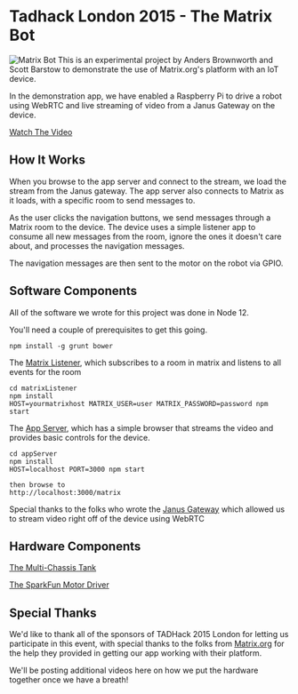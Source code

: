 # Tadhack London 2015 - The Matrix Bot

![Matrix Bot](https://dl.dropboxusercontent.com/u/2127160/matrix-bot-2.jpg)
This is an experimental project by Anders Brownworth and Scott Barstow to demonstrate the use of Matrix.org's platform with an IoT device.

In the demonstration app, we have enabled a Raspberry Pi to drive a robot using WebRTC and live streaming of video from a Janus Gateway on the device.

[Watch The Video](https://youtube.com/something)

## How It Works

When you browse to the app server and connect to the stream, we load the stream from the Janus gateway.  The app server also connects to Matrix as it loads, with a specific room to send messages to.

As the user clicks the navigation buttons, we send messages through a Matrix room to the device.  The device uses a simple listener app to consume all new messages from the room, ignore the ones it doesn't care about, and processes the navigation messages.

The navigation messages are then sent to the motor on the robot via GPIO. 

## Software Components

All of the software we wrote for this project was done in Node 12.

You'll need a couple of prerequisites to get this going.

```
npm install -g grunt bower
```

The [Matrix Listener](matrixListener), which subscribes to a room in matrix and listens to all events for the room

```
cd matrixListener
npm install
HOST=yourmatrixhost MATRIX_USER=user MATRIX_PASSWORD=password npm start
```


The [App Server](appServer), which has a simple browser that streams the video and provides basic controls for the device.

```
cd appServer
npm install
HOST=localhost PORT=3000 npm start

then browse to 
http://localhost:3000/matrix
```

Special thanks to the folks who wrote the [Janus Gateway](https://github.com/meetecho/janus-gateway) which allowed us to stream video right off of the device using WebRTC


## Hardware Components

[The Multi-Chassis Tank](https://www.sparkfun.com/products/12091)

[The SparkFun Motor Driver](https://www.sparkfun.com/products/9457)


## Special Thanks

We'd like to thank all of the sponsors of TADHack 2015 London for letting us participate in this event, with special thanks to the folks from [Matrix.org](http://matrix.org) for the help they provided in getting our app working with their platform.

We'll be posting additional videos here on how we put the hardware together once we have a breath!